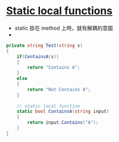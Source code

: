 # [Static local functions](https://docs.microsoft.com/zh-tw/dotnet/csharp/whats-new/csharp-8#static-local-functions)

- static 掛在 method 上時，就有解耦的意圖
-

```csharp
private string Test(string s)
{
	if(ContainsA(s))
	{
		return "Contains A";
	}
	else
	{
		return "Not Contains A";
	}
	
	// static local function
	static bool ContainsA(string input)
	{
		return input.Contains("A");
	}
}
```